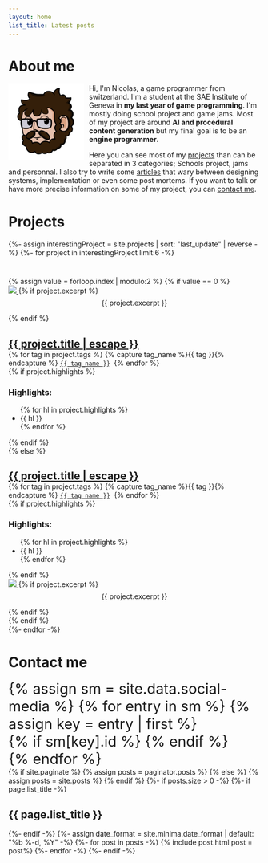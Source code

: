 ```yaml
---
layout: home
list_title: Latest posts
---
```

<div class="container">
	<div class="row">
		<div class="col-sm-12 col-md-8">
			<div class="row">
				<div class="col-sm-12">
					<h1>About me</h1>
					<img src="assets/images/Nico.png" align="left" style="width: 30%; margin-right: 10px;">
					<p>Hi, I'm Nicolas, a game programmer from switzerland. I'm a student at the SAE Institute of Geneva in <b>my last year of game programming</b>. I'm mostly doing school project and game jams. Most of my project are around <b>AI and procedural content generation</b> but my final goal is to be an <b>engine programmer</b>. </p>
					<p>Here you can see most of my <a href="projects.html">projects</a> than can be separated in 3 categories; Schools project, jams and personnal. I also try to write some <a href="blog.html">articles</a> that wary between designing systems, implementation or even some post mortems. If you want to talk or have more precise information on some of my project, you can <a href="contact_me.html">contact me</a>.</p>
				</div>
			</div>
			<h1 style="margin-top: 40px;">Projects</h1>
			{%- assign interestingProject = site.projects | sort: "last_update" | reverse -%}
			{%- for project in interestingProject limit:6 -%}
			<div class="row" style="margin-top: 40px; border-bottom: 1px solid rgb(240, 240, 240);">
				{% assign value = forloop.index | modulo:2 %}
				{% if value == 0 %}
				<div class="col-sm-12 col-md-5" style="padding-left: 0px;">
					<a href="{{ project.url | relative_url }}">
						<img src="/assets/images/{{project.thumbnail}}">
					</a>
					{% if project.excerpt %}
					<p style="text-align: center; margin-top: 7px;">{{ project.excerpt }}</p>
					{% endif %}
				</div>
				<div class="col-sm-12 col-md-7" style="padding-left: 0px;">
					<h2 style="padding-bottom: 0px; margin-bottom: 0px;"><a href="{{ project.url | relative_url }}">{{ project.title | escape }}</a></h2>
					<div class="post-meta">
						{% for tag in project.tags %}
						{% capture tag_name %}{{ tag }}{% endcapture %}
						<a href="/tag/{{ tag_name }}"><code><span style="white-space: nowrap">{{ tag_name }}</span></code></a>&nbsp;
						{% endfor %}
					</div>
					{% if project.highlights %}
					<h3>Highlights:</h3>
					<ul>
						{% for hl in project.highlights %}
						<li>{{ hl }}</li>
						{% endfor %}
					</ul>
					{% endif %}
				</div>
				{% else %}
				<div class="col-sm-12 col-md-7" style="padding-left: 0px;">
					<h2 style="padding-bottom: 0px; margin-bottom: 0px;"><a href="{{ project.url | relative_url }}">{{ project.title | escape }}</a></h2>
					<div class="post-meta">
						{% for tag in project.tags %}
						{% capture tag_name %}{{ tag }}{% endcapture %}
						<a href="/tag/{{ tag_name }}"><code><span style="white-space: nowrap">{{ tag_name }}</span></code></a>&nbsp;
						{% endfor %}
					</div>
					{% if project.highlights %}
					<h3>Highlights:</h3>
					<ul>
						{% for hl in project.highlights %}
						<li>{{ hl }}</li>
						{% endfor %}
					</ul>
					{% endif %}
				</div>
				<!--<div class="col-sm-12 col-md-5" style="padding-left: 0px; display: flex; justify-content: center; align-items: center;">-->
					<div class="col-sm-12 col-md-5" style="padding-left: 0px;">
						<a href="{{ project.url | relative_url }}">
							<img src="/assets/images/{{project.thumbnail}}">
						</a>
						{% if project.excerpt %}
						<p style="text-align: center; margin-top: 7px;">{{ project.excerpt }}</p>
						{% endif %}
					</div>
					{% endif %}
				</div>
				{%- endfor -%}
				<h1 style="margin-top: 40px;">Contact me</h1>
				<div class="row" style="font-size: 3vw">
					{% assign sm = site.data.social-media %}
					{% for entry in sm %}
					{% assign key = entry | first %}
					<div class="col-sm-3 col-md-3">
						{% if sm[key].id %}
						<a href="{{ sm[key].href }}{{ sm[key].id }}" title="{{ sm[key].title }}" target="_blank"><i class="{{ sm[key].fa-icon }} fa-3x" style="color: {{ sm[key].color }}"></i></a>
						{% endif %}
					</div>
					{% endfor %}
				</div>
			</div>
			<div class="col-sm-12 col-md-4">
				{% if site.paginate %}
				{% assign posts = paginator.posts %}
				{% else %}
				{% assign posts = site.posts %}
				{% endif %}
				{%- if posts.size > 0 -%}
				{%- if page.list_title -%}
				<h2 class="post-list-heading">{{ page.list_title }}</h2>
				{%- endif -%}
				{%- assign date_format = site.minima.date_format | default: "%b %-d, %Y" -%}
				{%- for post in posts -%}
				{% include post.html post = post%}
				{%- endfor -%}
				{%- endif -%}
			</div>
		</div>
	</div>